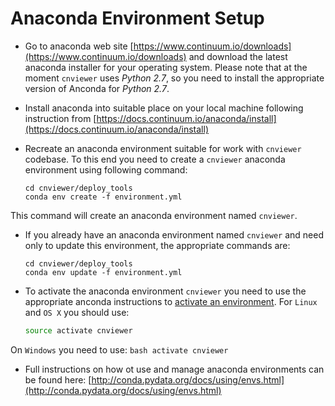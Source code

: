 # Anaconda Environment Setup

* Go to anaconda web site 
[https://www.continuum.io/downloads](https://www.continuum.io/downloads)
and download the latest anaconda installer for your operating system. Please
note that at the moment `cnviewer` uses *Python 2.7*, so you need to install
the appropriate version of Anconda for *Python 2.7*. 

* Install anaconda into suitable place on your local machine following
instruction from 
[https://docs.continuum.io/anaconda/install](https://docs.continuum.io/anaconda/install)

* Recreate an anaconda environment suitable for work with 
`cnviewer` codebase. To this end you need to create a `cnviewer` anaconda 
environment using following command:

    ```
    cd cnviewer/deploy_tools
    conda env create -f environment.yml
    ```
This command will create an anaconda environment named `cnviewer`.

* If you already have an anaconda environment named `cnviewer` and need only to
update this environment, the appropriate commands are:

    ```
    cd cnviewer/deploy_tools
    conda env update -f environment.yml
    ```

* To activate the anaconda environment `cnviewer` you need to use the appropriate
anconda instructions to 
[activate an environment](http://conda.pydata.org/docs/using/envs.html#change-environments-activate-deactivate). 
For `Linux` and `OS X` you should
use:

    ```bash
    source activate cnviewer
    ```
On `Windows` you need to use:
    ```bash
    activate cnviewer
    ```

* Full instructions on how ot use and manage anaconda environments can be found
here: [http://conda.pydata.org/docs/using/envs.html](http://conda.pydata.org/docs/using/envs.html)
